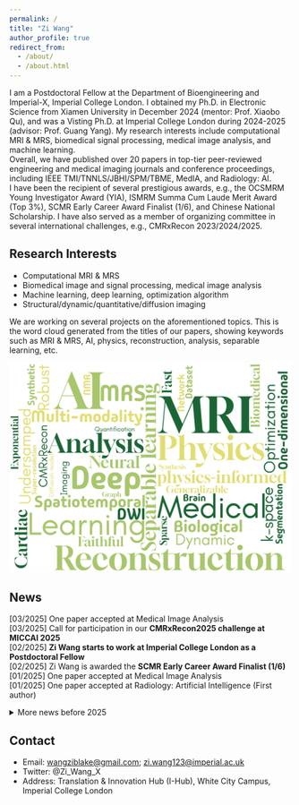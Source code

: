 ```yaml
---
permalink: /
title: "Zi Wang"
author_profile: true
redirect_from: 
  - /about/
  - /about.html
---
```


I am a Postdoctoral Fellow at the Department of Bioengineering and Imperial-X, Imperial College London. I obtained my Ph.D. in Electronic Science from Xiamen University in December 2024 (mentor: Prof. Xiaobo Qu), and was a Visting Ph.D. at Imperial College London during 2024-2025 (advisor: Prof. Guang Yang). My research interests include computational MRI & MRS, biomedical signal processing, medical image analysis, and machine learning.\
Overall, we have published over 20 papers in top-tier peer-reviewed engineering and medical imaging journals and conference proceedings, including IEEE TMI/TNNLS/JBHI/SPM/TBME, MedIA, and Radiology: AI.\
I have been the recipient of several prestigious awards, e.g., the OCSMRM Young Investigator Award (YIA), ISMRM Summa Cum Laude Merit Award (Top 3%), SCMR Early Career Award Finalist (1/6), and Chinese National Scholarship. I have also served as a member of organizing committee in several international challenges, e.g., CMRxRecon 2023/2024/2025.

Research Interests
------
- Computational MRI & MRS
- Biomedical image and signal processing, medical image analysis
- Machine learning, deep learning, optimization algorithm
- Structural/dynamic/quantitative/diffusion imaging

We are working on several projects on the aforementioned topics. This is the word cloud generated from the titles of our papers, showing keywords such as MRI & MRS, AI, physics, reconstruction, analysis, separable learning, etc.
<p align="center"> 
  <img width="600" src="/images/wordcloud.png" />
</p>

News
------
[03/2025] One paper accepted at Medical Image Analysis<br>
[03/2025] Call for participation in our <strong>CMRxRecon2025 challenge at MICCAI 2025</strong><br>
[02/2025] <strong>Zi Wang starts to work at Imperial College London as a Postdoctoral Fellow</strong><br>
[02/2025] Zi Wang is awarded the <strong>SCMR Early Career Award Finalist (1/6)</strong><br>
[01/2025] One paper accepted at Medical Image Analysis<br>
[01/2025] One paper accepted at Radiology: Artificial Intelligence (First author)<br>

<details>
<summary>More news before 2025</summary>
[12/2024] <strong>Zi Wang obtains his PhD degree at Xiamen University</strong><br>
[11/2024] <strong>Zi Wang’s Google Scholar citation is over 500</strong><br>
[10/2024] One paper accepted at IEEE Transactions on Cloud Computing<br>
[05/2024] Zi Wang is awarded the <strong>OCSMRM Young Investigator Award (YIA)</strong><br>
[05/2024] Zi Wang is awarded the <strong>ISMRM Summa Cum Laude Merit Award (Top 3%)</strong><br>
[05/2024] Call for participation in our <strong>CMRxRecon2024 challenge at MICCAI 2024</strong><br>
[04/2024] One paper accepted at IEEE Journal of Biomedical and Health Informatics (First author)<br>
[01/2024] <strong>Zi Wang starts to study at Imperial College London as a Visiting PhD (Funded)</strong><br>
[12/2023] Zi Wang is awarded the <strong>Chinese National Scholarship</strong><br>
[12/2023] One paper accepted at IEEE Transactions on Biomedical Engineering (Primary author)<br>
[11/2023] One paper accepted at IEEE Transactions on Computational Imaging<br>
[05/2023] Call for participation in our <strong>CMRxRecon challenge at MICCAI 2023</strong><br>
[05/2023] One paper accepted at IEEE Transactions on Computational Imaging<br>
[03/2023] One paper accepted at IEEE Signal Processing Magazine (Primary author)<br>
[08/2022] One paper accepted at IEEE Transactions on Medical Imaging (First author)<br>
[01/2022] One paper accepted at IEEE Transactions on Neural Networks and Learning Systems (First author)<br>
[12/2021] One paper accepted at IEEE Transactions on Neural Networks and Learning Systems<br>
[12/2021] One review paper accepted at BMC Medical Imaging<br>
[03/2021] One review paper accepted at Magnetic Resonance in Chemistry (Primary author)<br>
[04/2020] One review paper accepted at Chemistry –A European Journal (First author)<br>
</details>

Contact
------
- Email: wangziblake@gmail.com; zi.wang123@imperial.ac.uk
- Twitter: @Zi_Wang_X
- Address: Translation & Innovation Hub (I-Hub), White City Campus, Imperial College London

